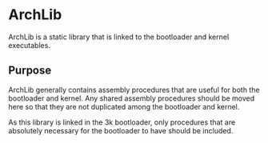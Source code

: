 # ArchLib

ArchLib is a static library that is linked to the bootloader and kernel executables.

## Purpose

ArchLib generally contains assembly procedures that are useful for both the bootloader and kernel.
Any shared assembly procedures should be moved here so that they are not duplicated among the bootloader and kernel.

As this library is linked in the 3k bootloader, only procedures that are absolutely necessary for the bootloader to have should be included.
